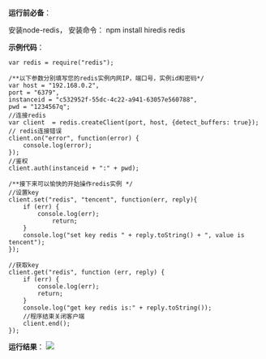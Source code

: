 **运行前必备**：

安装node-redis，
安装命令：
npm install hiredis redis

**示例代码**：

```
var redis = require("redis");

/**以下参数分别填写您的redis实例内网IP，端口号，实例id和密码*/
var host = "192.168.0.2",
port = "6379",  
instanceid = "c532952f-55dc-4c22-a941-63057e560788",  
pwd = "1234567q";  
//连接redis  
var client  = redis.createClient(port, host, {detect_buffers: true});
// redis连接错误    
client.on("error", function(error) {
    console.log(error);
});
//鉴权    
client.auth(instanceid + ":" + pwd);

/**接下来可以愉快的开始操作redis实例 */  
//设置key
client.set("redis", "tencent", function(err, reply){
    if (err) {
        console.log(err);  
            return;  
    }
    console.log("set key redis " + reply.toString() + ", value is tencent");  
});

//获取key    
client.get("redis", function (err, reply) {
    if (err) {
        console.log(err);  
        return;  
    }
    console.log("get key redis is:" + reply.toString());
    //程序结束关闭客户端
    client.end();
});
```

**运行结果**：
![](https://qzonestyle.gtimg.cn/qzone/vas/opensns/res/img/NodeJS-1.jpg)